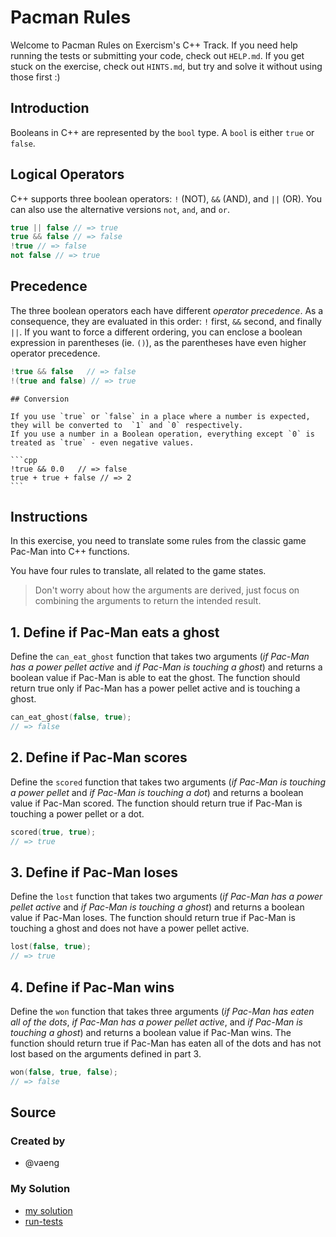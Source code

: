 # Pacman Rules

Welcome to Pacman Rules on Exercism's C++ Track.
If you need help running the tests or submitting your code, check out `HELP.md`.
If you get stuck on the exercise, check out `HINTS.md`, but try and solve it without using those first :)

## Introduction

Booleans in C++ are represented by the `bool` type.
A `bool` is either `true` or `false`.

## Logical Operators

C++ supports three boolean operators: `!` (NOT), `&&` (AND), and `||` (OR).
You can also use the alternative versions `not`, `and`, and `or`.

```cpp
true || false // => true
true && false // => false
!true // => false
not false // => true
```

## Precedence

The three boolean operators each have different _operator precedence_.
As a consequence, they are evaluated in this order: `!` first, `&&` second, and finally `||`.
If you want to force a different ordering, you can enclose a boolean expression in parentheses (ie. `()`), as the parentheses have even higher operator precedence.

```cpp
!true && false   // => false
!(true and false) // => true
```

~~~~exercism/advanced
## Conversion

If you use `true` or `false` in a place where a number is expected, they will be converted to  `1` and `0` respectively.
If you use a number in a Boolean operation, everything except `0` is treated as `true` - even negative values.

```cpp
!true && 0.0   // => false
true + true + false // => 2
```
~~~~

## Instructions

In this exercise, you need to translate some rules from the classic game Pac-Man into C++ functions.

You have four rules to translate, all related to the game states.

> Don't worry about how the arguments are derived, just focus on combining the arguments to return the intended result.

## 1. Define if Pac-Man eats a ghost

Define the `can_eat_ghost` function that takes two arguments (_if Pac-Man has a power pellet active_ and _if Pac-Man is touching a ghost_) and returns a boolean value if Pac-Man is able to eat the ghost. The function should return true only if Pac-Man has a power pellet active and is touching a ghost.

```cpp
can_eat_ghost(false, true);
// => false
```

## 2. Define if Pac-Man scores

Define the `scored` function that takes two arguments (_if Pac-Man is touching a power pellet_ and _if Pac-Man is touching a dot_) and returns a boolean value if Pac-Man scored. The function should return true if Pac-Man is touching a power pellet or a dot.

```cpp
scored(true, true);
// => true
```

## 3. Define if Pac-Man loses

Define the `lost` function that takes two arguments (_if Pac-Man has a power pellet active_ and _if Pac-Man is touching a ghost_) and returns a boolean value if Pac-Man loses. The function should return true if Pac-Man is touching a ghost and does not have a power pellet active.

```cpp
lost(false, true);
// => true
```

## 4. Define if Pac-Man wins

Define the `won` function that takes three arguments (_if Pac-Man has eaten all of the dots_, _if Pac-Man has a power pellet active_, and _if Pac-Man is touching a ghost_) and returns a boolean value if Pac-Man wins. The function should return true if Pac-Man has eaten all of the dots and has not lost based on the arguments defined in part 3.

```cpp
won(false, true, false);
// => false
```

## Source

### Created by

- @vaeng

### My Solution

- [my solution]()
- [run-tests](./run-tests-cpp.txt)
